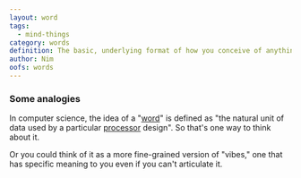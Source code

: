```yaml
---
layout: word
tags:
  - mind-things
category: words
definition: The basic, underlying format of how you conceive of anything. The language your brain uses. The quanta of thought.
author: Nim
oofs: words
---
```

 
### Some analogies

In computer science, the idea of a "[word](<https://en.wikipedia.org/wiki/Word_(computer_architecture)>)" is defined as "the natural unit of data used by a particular [processor](https://en.wikipedia.org/wiki/Central_processing_unit "Central processing unit") design". So that's one way to think about it.

Or you could think of it as a more fine-grained version of "vibes," one that has specific meaning to you even if you can't articulate it.